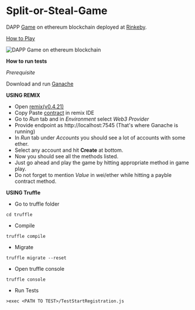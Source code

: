 # Split-or-Steal-Game

DAPP [Game](http://showmeyourcode.github.io/Split-or-Steal-Game/) on ethereum blockchain deployed at [Rinkeby](https://rinkeby.etherscan.io/address/0xbf601702214a7071684d17981ad6d0a65366499b).

[How to Play](http://showmeyourcode.github.io/Split-or-Steal-Game/#about)

![DAPP Game on ethereum blockchain](https://imgur.com/vtJqBTM.jpg)

**How to run tests**

_Prerequisite_

Download and run [Ganache](http://truffleframework.com/ganache/)

**USING REMIX**

* Open [remix(v0.4.21)](http://remix.ethereum.org/)
* Copy Paste [contract](https://github.com/showmeyourcode/Split-or-Steal-Game/blob/master/truffle/contracts/SplitStealContractV2.sol) in remix IDE
* Go to _Run_ tab and in _Environment_ select _Web3 Provider_
* Provide endpoint as http://localhost:7545 (That's where Ganache is running)
* In _Run_ tab under _Accounts_ you should see a lot of accounts with some ether.
* Select any account and hit **Create** at bottom.
* Now you should see all the methods listed.
* Just go ahead and play the game by hitting appropriate method in game play.
* Do not forget to mention _Value_ in wei/ether while hitting a payble contract method.

**USING Truffle**

* Go to truffle folder

```shell
cd truffle
```

* Compile

```shell
truffle compile
```

* Migrate

```shell
truffle migrate --reset
```

* Open truffle console

```shell
truffle console
```

* Run Tests

```shell
>exec <PATH TO TEST>/TestStartRegistration.js
```
